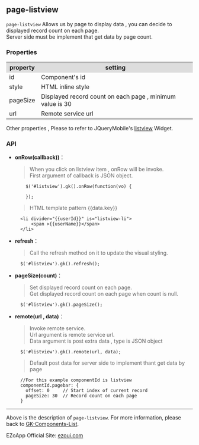 ## page-listview
`page-listview` Allows us by page to display data , you can decide to displayed record count on each page.  
Server side must be implement that get data by page count.


### Properties
<table>

<tr>
<th style="background:#ddd;">property</th>
<th style="background:#ddd;">setting</th>
</tr>

<tr>
<td>id</td>
<td>Component's id</td>
</tr>

<tr>
<td>style</td>
<td>HTML inline style</td>
</tr>

<tr>
<td>pageSize</td>
<td>Displayed record count on each page , minimum value is 30</td>
</tr>

<tr>
<td>url</td>
<td>Remote service url</td>
</tr>

</table>

Other properties , Please to refer to JQueryMobile's [listview](http://api.jquerymobile.com/listview/) Widget.

### API

- **onRow(callback))**：  
  	> When you click on listview item , onRow will be invoke.  
	> First argument of callback is JSON object.

          $('#listview').gk().onRow(function(vo) {

          });
  	> HTML template pattern {{data.key}}
  	
        <li divider="{{userId}}" is="listview-li">
        	<span >{{userName}}</span>
        </li>             

- **refresh**：  
 	>  Call the refresh method on it to update the visual styling.

		$('#listview').gk().refresh();


- **pageSize(count)**：  
  	> Set displayed record count on each page.  
    > Get displayed record count on each page when count is null. 

		$('#listview').gk().pageSize();


- **remote(url , data)**：  
  	> Invoke remote service.  
  	> Url argument is remote service url.  
  	> Data argument is post extra data , type is JSON object  

		$('#listview').gk().remote(url, data);

  	> Default post data for server side to implement thant get data by page
  	
  	    //For this example componentId is listview
        componentId.pagebar: {
          offset: 0     // Start index of current record
          pageSize: 30  // Record count on each page
        }    

----------
Above is the description of `page-listview`. For more information, please back to [GK-Components-List](https://github.com/ezoapp/Learn-GK-Components).

EZoApp Official Site: [ezoui.com](http://ezoui.com/)




